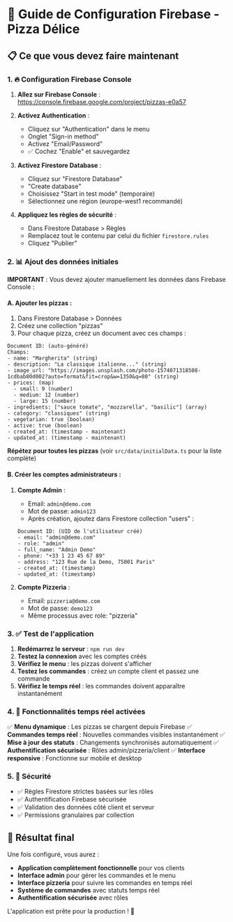 # 🍕 Guide de Configuration Firebase - Pizza Délice

## 📋 Ce que vous devez faire maintenant

### 1. 🔥 Configuration Firebase Console

1. **Allez sur Firebase Console** : https://console.firebase.google.com/project/pizzas-e0a57

2. **Activez Authentication** :
   - Cliquez sur "Authentication" dans le menu
   - Onglet "Sign-in method"
   - Activez "Email/Password"
   - ✅ Cochez "Enable" et sauvegardez

3. **Activez Firestore Database** :
   - Cliquez sur "Firestore Database"
   - "Create database"
   - Choisissez "Start in test mode" (temporaire)
   - Sélectionnez une région (europe-west1 recommandé)

4. **Appliquez les règles de sécurité** :
   - Dans Firestore Database > Règles
   - Remplacez tout le contenu par celui du fichier `firestore.rules`
   - Cliquez "Publier"

### 2. 📊 Ajout des données initiales

**IMPORTANT** : Vous devez ajouter manuellement les données dans Firebase Console :

#### A. Ajouter les pizzas :
1. Dans Firestore Database > Données
2. Créez une collection "pizzas"
3. Pour chaque pizza, créez un document avec ces champs :

```
Document ID: (auto-généré)
Champs:
- name: "Margherita" (string)
- description: "La classique italienne..." (string)
- image_url: "https://images.unsplash.com/photo-1574071318508-1cdbab80d002?auto=format&fit=crop&w=1350&q=80" (string)
- prices: (map)
  - small: 9 (number)
  - medium: 12 (number)
  - large: 15 (number)
- ingredients: ["sauce tomate", "mozzarella", "basilic"] (array)
- category: "classiques" (string)
- vegetarian: true (boolean)
- active: true (boolean)
- created_at: (timestamp - maintenant)
- updated_at: (timestamp - maintenant)
```

**Répétez pour toutes les pizzas** (voir `src/data/initialData.ts` pour la liste complète)

#### B. Créer les comptes administrateurs :
1. **Compte Admin** :
   - Email: `admin@demo.com`
   - Mot de passe: `admin123`
   - Après création, ajoutez dans Firestore collection "users" :
   ```
   Document ID: (UID de l'utilisateur créé)
   - email: "admin@demo.com"
   - role: "admin"
   - full_name: "Admin Demo"
   - phone: "+33 1 23 45 67 89"
   - address: "123 Rue de la Demo, 75001 Paris"
   - created_at: (timestamp)
   - updated_at: (timestamp)
   ```

2. **Compte Pizzeria** :
   - Email: `pizzeria@demo.com`
   - Mot de passe: `demo123`
   - Même processus avec role: "pizzeria"

### 3. ✅ Test de l'application

1. **Redémarrez le serveur** : `npm run dev`
2. **Testez la connexion** avec les comptes créés
3. **Vérifiez le menu** : les pizzas doivent s'afficher
4. **Testez les commandes** : créez un compte client et passez une commande
5. **Vérifiez le temps réel** : les commandes doivent apparaître instantanément

### 4. 🚀 Fonctionnalités temps réel activées

✅ **Menu dynamique** : Les pizzas se chargent depuis Firebase
✅ **Commandes temps réel** : Nouvelles commandes visibles instantanément
✅ **Mise à jour des statuts** : Changements synchronisés automatiquement
✅ **Authentification sécurisée** : Rôles admin/pizzeria/client
✅ **Interface responsive** : Fonctionne sur mobile et desktop

### 5. 🔐 Sécurité

- ✅ Règles Firestore strictes basées sur les rôles
- ✅ Authentification Firebase sécurisée
- ✅ Validation des données côté client et serveur
- ✅ Permissions granulaires par collection

## 🎯 Résultat final

Une fois configuré, vous aurez :
- **Application complètement fonctionnelle** pour vos clients
- **Interface admin** pour gérer les commandes et le menu
- **Interface pizzeria** pour suivre les commandes en temps réel
- **Système de commandes** avec statuts temps réel
- **Authentification sécurisée** avec rôles

L'application est prête pour la production ! 🚀